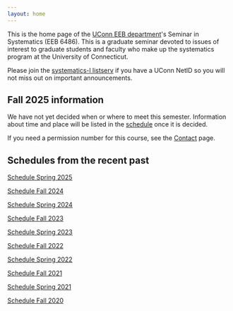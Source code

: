 ```yaml
---
layout: home
---
```

This is the home page of the [UConn EEB department](https://eeb.uconn.edu)'s Seminar in Systematics (EEB 6486). This is a graduate seminar devoted to issues of interest to graduate students and faculty who make up the systematics program at the University of Connecticut.

Please join the [systematics-l listserv](listserv) if you have a UConn NetID so you will not miss out on important announcements.

## Fall 2025 information

We have not yet decided when or where to meet this semester. Information about time and place will be listed in the  [schedule](schedule) once it is decided.

If you need a permission number for this course, see the [Contact](contact-info) page.

## Schedules from the recent past ##

[Schedule Spring 2025](schedule-spring-2025)

[Schedule Fall 2024](schedule-fall-2024)

[Schedule Spring 2024](schedule-spring-2024)

[Schedule Fall 2023](schedule-fall-2023)

[Schedule Spring 2023](schedule-spring-2023)

[Schedule Fall 2022](schedule-fall-2022)

[Schedule Spring 2022](schedule-spring-2022)

[Schedule Fall 2021](schedule-fall-2021)

[Schedule Spring 2021](schedule-spring-2021)

[Schedule Fall 2020](schedule-fall-2020)

